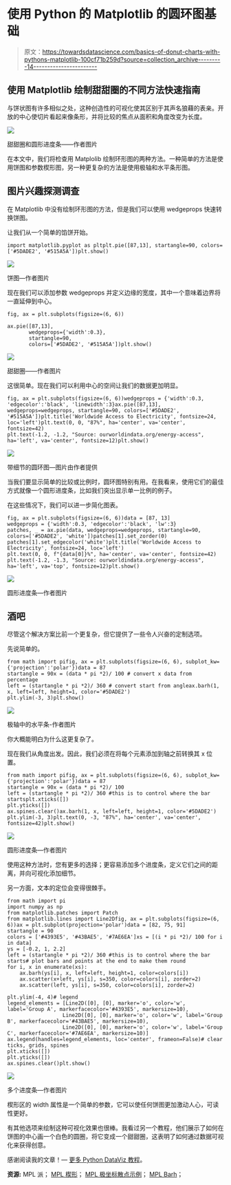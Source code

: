 # 使用 Python 的 Matplotlib 的圆环图基础

> 原文：<https://towardsdatascience.com/basics-of-donut-charts-with-pythons-matplotlib-100cf71b259d?source=collection_archive---------14----------------------->

## 使用 Matplotlib 绘制甜甜圈的不同方法快速指南

与饼状图有许多相似之处，这种创造性的可视化使其区别于其声名狼藉的表亲。开放的中心使切片看起来像条形，并将比较的焦点从面积和角度改变为长度。

![](img/3f5d8b266b8f13ab16f309a05775be22.png)

甜甜圈和圆形进度条——作者图片

在本文中，我们将检查用 Matplolib 绘制环形图的两种方法。一种简单的方法是使用饼图和参数楔形图，另一种更复杂的方法是使用极轴和水平条形图。

## 图片兴趣探测调查

在 Matplotlib 中没有绘制环形图的方法，但是我们可以使用 wedgeprops 快速转换饼图。

让我们从一个简单的馅饼开始。

```
import matplotlib.pyplot as pltplt.pie([87,13], startangle=90, colors=['#5DADE2', '#515A5A'])plt.show()
```

![](img/812074fdd7636fc398bbdaee5fa672c9.png)

饼图—作者图片

现在我们可以添加参数 wedgeprops 并定义边缘的宽度，其中一个意味着边界将一直延伸到中心。

```
fig, ax = plt.subplots(figsize=(6, 6))

ax.pie([87,13], 
       wedgeprops={'width':0.3}, 
       startangle=90, 
       colors=['#5DADE2', '#515A5A'])plt.show()
```

![](img/48f8992be0344b52f6e8294cb96549e9.png)

甜甜圈——作者图片

这很简单。现在我们可以利用中心的空间让我们的数据更加明显。

```
fig, ax = plt.subplots(figsize=(6, 6))wedgeprops = {'width':0.3, 'edgecolor':'black', 'linewidth':3}ax.pie([87,13], wedgeprops=wedgeprops, startangle=90, colors=['#5DADE2', '#515A5A'])plt.title('Worldwide Access to Electricity', fontsize=24, loc='left')plt.text(0, 0, "87%", ha='center', va='center', fontsize=42)
plt.text(-1.2, -1.2, "Source: ourworldindata.org/energy-access", ha='left', va='center', fontsize=12)plt.show()
```

![](img/69f2cef1d88a208a7a2b29fbef04d366.png)

带细节的圆环图—图片由作者提供

当我们要显示简单的比较或比例时，圆环图特别有用。在我看来，使用它们的最佳方式就像一个圆形进度条，比如我们突出显示单一比例的例子。

在这些情况下，我们可以进一步简化图表。

```
fig, ax = plt.subplots(figsize=(6, 6))data = [87, 13]
wedgeprops = {'width':0.3, 'edgecolor':'black', 'lw':3}
patches, _ = ax.pie(data, wedgeprops=wedgeprops, startangle=90, colors=['#5DADE2', 'white'])patches[1].set_zorder(0)
patches[1].set_edgecolor('white')plt.title('Worldwide Access to Electricity', fontsize=24, loc='left')
plt.text(0, 0, f"{data[0]}%", ha='center', va='center', fontsize=42)
plt.text(-1.2, -1.3, "Source: ourworldindata.org/energy-access", ha='left', va='top', fontsize=12)plt.show()
```

![](img/7d0e6e7a5f6ca07f7a876b12205a5e1a.png)

圆形进度条—作者图片

## 酒吧

尽管这个解决方案比前一个更复杂，但它提供了一些令人兴奋的定制选项。

先说简单的。

```
from math import pifig, ax = plt.subplots(figsize=(6, 6), subplot_kw={'projection':'polar'})data = 87 
startangle = 90x = (data * pi *2)/ 100 # convert x data from percentage
left = (startangle * pi *2)/ 360 # convert start from angleax.barh(1, x, left=left, height=1, color='#5DADE2')
plt.ylim(-3, 3)plt.show()
```

![](img/49bd956358169b6e0b1f7ff0a24eefaf.png)

极轴中的水平条-作者图片

你大概能明白为什么这更复杂了。

现在我们从角度出发。因此，我们必须在将每个元素添加到轴之前转换其 x 位置。

```
from math import pifig, ax = plt.subplots(figsize=(6, 6), subplot_kw={'projection':'polar'})data = 87
startangle = 90x = (data * pi *2)/ 100
left = (startangle * pi *2)/ 360 #this is to control where the bar startsplt.xticks([])
plt.yticks([])
ax.spines.clear()ax.barh(1, x, left=left, height=1, color='#5DADE2') 
plt.ylim(-3, 3)plt.text(0, -3, "87%", ha='center', va='center', fontsize=42)plt.show()
```

![](img/94221fe7c91b9b2a574229a3c74cad42.png)

圆形进度条—作者图片

使用这种方法时，您有更多的选择；更容易添加多个进度条，定义它们之间的距离，并向可视化添加细节。

另一方面，文本的定位会变得很棘手。

```
from math import pi
import numpy as np
from matplotlib.patches import Patch
from matplotlib.lines import Line2Dfig, ax = plt.subplots(figsize=(6, 6))ax = plt.subplot(projection='polar')data = [82, 75, 91]
startangle = 90
colors = ['#4393E5', '#43BAE5', '#7AE6EA']xs = [(i * pi *2)/ 100 for i in data]
ys = [-0.2, 1, 2.2]
left = (startangle * pi *2)/ 360 #this is to control where the bar starts# plot bars and points at the end to make them round
for i, x in enumerate(xs):
    ax.barh(ys[i], x, left=left, height=1, color=colors[i])
    ax.scatter(x+left, ys[i], s=350, color=colors[i], zorder=2)
    ax.scatter(left, ys[i], s=350, color=colors[i], zorder=2)

plt.ylim(-4, 4)# legend
legend_elements = [Line2D([0], [0], marker='o', color='w', label='Group A', markerfacecolor='#4393E5', markersize=10),
                  Line2D([0], [0], marker='o', color='w', label='Group B', markerfacecolor='#43BAE5', markersize=10),
                  Line2D([0], [0], marker='o', color='w', label='Group C', markerfacecolor='#7AE6EA', markersize=10)]
ax.legend(handles=legend_elements, loc='center', frameon=False)# clear ticks, grids, spines
plt.xticks([])
plt.yticks([])
ax.spines.clear()plt.show()
```

![](img/2f6f0649a68e934603f8a3330553708e.png)

多个进度条—作者图片

楔形区的 width 属性是一个简单的参数，它可以使任何饼图更加激动人心，可读性更好。

有其他选项来绘制这种可视化效果也很棒。我看过另一个教程，他们展示了如何在饼图的中心画一个白色的圆圈，将它变成一个甜甜圈，这表明了如何通过数据可视化来获得创意。

感谢阅读我的文章！— [更多 Python DataViz 教程](https://linktr.ee/admin/settings#Settings--SocialLinks)。

**资源:**
MPL 派；
[MPL 楔形](https://matplotlib.org/stable/api/_as_gen/matplotlib.patches.Wedge.html)；
[MPL 极坐标散点示例](https://matplotlib.org/stable/gallery/pie_and_polar_charts/polar_demo.html)；
[MPL Barh](https://matplotlib.org/stable/api/_as_gen/matplotlib.pyplot.barh.html)；